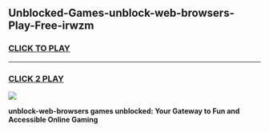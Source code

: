 
## Unblocked-Games-unblock-web-browsers-Play-Free-irwzm
<h3>
<a href="https://premium76.site?title=unblock-web-browsers&ref=23A">CLICK TO PLAY</a></h3>
<hr>

<h3>
<a href="https://premium76.site?title=unblock-web-browsers&ref=23A">CLICK 2 PLAY</a>
  
</h3>

<a href="https://premium76.site?title=unblock-web-browsers&ref=23A"><img src="https://clearcache.store/games.png"></a>


**unblock-web-browsers games unblocked: Your Gateway to Fun and Accessible Online Gaming**
